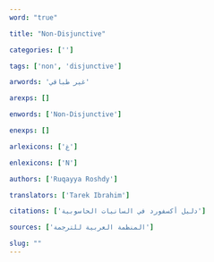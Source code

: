 ```yaml
---
word: "true"

title: "Non-Disjunctive"

categories: ['']

tags: ['non', 'disjunctive']

arwords: 'غير طباقي'

arexps: []

enwords: ['Non-Disjunctive']

enexps: []

arlexicons: ['غ']

enlexicons: ['N']

authors: ['Ruqayya Roshdy']

translators: ['Tarek Ibrahim']

citations: ['دليل أكسفورد في السانيات الحاسوبية']

sources: ['المنظمة العربية للترجمة']

slug: ""
---
```

